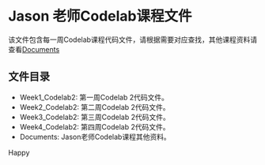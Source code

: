 # Jason 老师Codelab课程文件

该文件包含每一周Codelab课程代码文件，请根据需要对应查找，其他课程资料请查看[Documents](Documents)

## 文件目录

- Week1_Codelab2: 第一周Codelab 2代码文件。
- Week2_Codelab2: 第二周Codelab 2代码文件。
- Week3_Codelab2: 第三周Codelab 2代码文件。
- Week4_Codelab2: 第四周Codelab 2代码文件。
- Documents: Jason老师Codelab课程其他资料。

Happy
